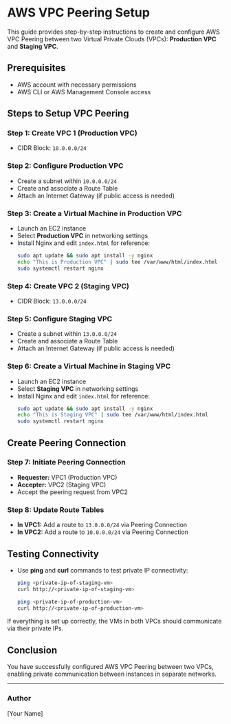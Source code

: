 # AWS VPC Peering Setup

This guide provides step-by-step instructions to create and configure AWS VPC Peering between two Virtual Private Clouds (VPCs): **Production VPC** and **Staging VPC**.

## Prerequisites
- AWS account with necessary permissions
- AWS CLI or AWS Management Console access

## Steps to Setup VPC Peering

### Step 1: Create VPC 1 (Production VPC)
- CIDR Block: `10.0.0.0/24`

### Step 2: Configure Production VPC
- Create a subnet within `10.0.0.0/24`
- Create and associate a Route Table
- Attach an Internet Gateway (if public access is needed)

### Step 3: Create a Virtual Machine in Production VPC
- Launch an EC2 instance
- Select **Production VPC** in networking settings
- Install Nginx and edit `index.html` for reference:
  ```sh
  sudo apt update && sudo apt install -y nginx
  echo "This is Production VPC" | sudo tee /var/www/html/index.html
  sudo systemctl restart nginx
  ```

### Step 4: Create VPC 2 (Staging VPC)
- CIDR Block: `13.0.0.0/24`

### Step 5: Configure Staging VPC
- Create a subnet within `13.0.0.0/24`
- Create and associate a Route Table
- Attach an Internet Gateway (if public access is needed)

### Step 6: Create a Virtual Machine in Staging VPC
- Launch an EC2 instance
- Select **Staging VPC** in networking settings
- Install Nginx and edit `index.html` for reference:
  ```sh
  sudo apt update && sudo apt install -y nginx
  echo "This is Staging VPC" | sudo tee /var/www/html/index.html
  sudo systemctl restart nginx
  ```

## Create Peering Connection
### Step 7: Initiate Peering Connection
- **Requester:** VPC1 (Production VPC)
- **Accepter:** VPC2 (Staging VPC)
- Accept the peering request from VPC2

### Step 8: Update Route Tables
- **In VPC1:** Add a route to `13.0.0.0/24` via Peering Connection
- **In VPC2:** Add a route to `10.0.0.0/24` via Peering Connection

## Testing Connectivity
- Use **ping** and **curl** commands to test private IP connectivity:
  ```sh
  ping <private-ip-of-staging-vm>
  curl http://<private-ip-of-staging-vm>
  ```
  ```sh
  ping <private-ip-of-production-vm>
  curl http://<private-ip-of-production-vm>
  ```

If everything is set up correctly, the VMs in both VPCs should communicate via their private IPs.

## Conclusion
You have successfully configured AWS VPC Peering between two VPCs, enabling private communication between instances in separate networks.

---

### Author
[Your Name]
